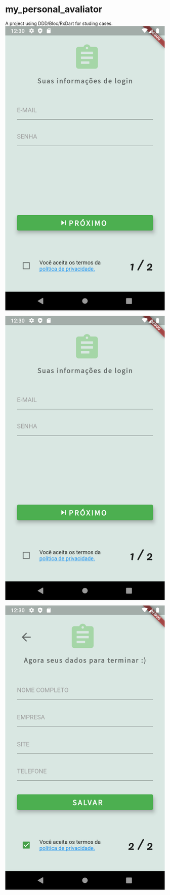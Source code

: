 # my_personal_avaliator

A project using DDD/Bloc/RxDart for studing cases.
![Login Page](https://github.com/eddycn3/mobile-meu-avaliador-preferido/blob/master/app_images/form1.png)

![Form Page 1](https://github.com/eddycn3/mobile-meu-avaliador-preferido/blob/master/app_images/form1.png)

![Form Page 2](https://github.com/eddycn3/mobile-meu-avaliador-preferido/blob/master/app_images/form2.png)
